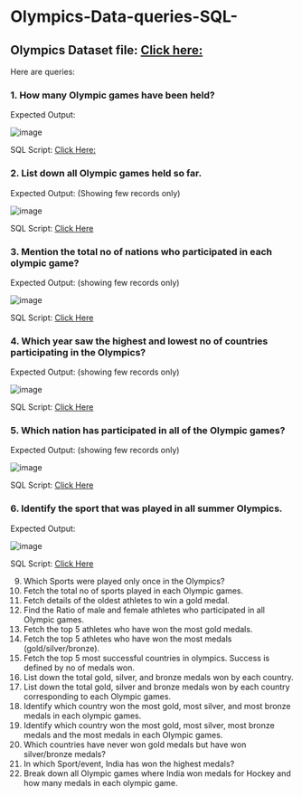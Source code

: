 # Olympics-Data-queries-SQL-

## Olympics Dataset file: [Click here:](https://github.com/Mahendra710/Olympics-Data-queries-SQL-/blob/main/Olympics_data.zip)

Here are queries:

### 1. How many Olympic games have been held?

Expected Output:

![image](https://github.com/Mahendra710/Olympics-Data-queries-SQL-/assets/83266654/37496b66-91d4-4563-b801-6c8c208f0214)

SQL Script: [Click Here:](https://github.com/Mahendra710/Olympics-Data-queries-SQL-/blob/main/SQLQuery1.sql)

### 2. List down all Olympic games held so far.

Expected Output: (Showing few records only)

![image](https://github.com/Mahendra710/Olympics-Data-queries-SQL-/assets/83266654/60b5795c-5c85-4823-abfa-f399b5e7bc17)

SQL Script: [Click Here](https://github.com/Mahendra710/Olympics-Data-queries-SQL-/blob/main/SQLQuery2.sql)


### 3. Mention the total no of nations who participated in each olympic game?

Expected Output: (showing few records only)

![image](https://github.com/Mahendra710/Olympics-Data-queries-SQL-/assets/83266654/ff23af57-3068-4413-885c-5061ca2e997d)

SQL Script: [Click Here](https://github.com/Mahendra710/Olympics-Data-queries-SQL-/blob/main/SQLQuery3.sql)

### 4. Which year saw the highest and lowest no of countries participating in the Olympics?
Expected Output: (showing few records only)

![image](https://github.com/Mahendra710/Olympics-Data-queries-SQL-/assets/83266654/6bd7b0e2-1f43-4f63-9ea7-87d721cfd4e6)

SQL Script: [Click Here](https://github.com/Mahendra710/Olympics-Data-queries-SQL-/blob/main/SQLQuery4.sql)

### 5. Which nation has participated in all of the Olympic games?

Expected Output: (showing few records only)

![image](https://github.com/Mahendra710/Olympics-Data-queries-SQL-/assets/83266654/92aaa842-524e-4825-91c5-7746f9e1e96b)

SQL Script: [Click Here](https://github.com/Mahendra710/Olympics-Data-queries-SQL-/blob/main/SQLQuery5.sql)


### 6. Identify the sport that was played in all summer Olympics.

Expected Output:

![image](https://github.com/Mahendra710/Olympics-Data-queries-SQL-/assets/83266654/bb1e1aa6-d015-4ee7-a408-dd146d0a72ae)

SQL Script: [Click Here](https://github.com/Mahendra710/Olympics-Data-queries-SQL-/blob/main/SQLQuery6.sql)

9. Which Sports were played only once in the Olympics?
10. Fetch the total no of sports played in each Olympic games.
11. Fetch details of the oldest athletes to win a gold medal.
12. Find the Ratio of male and female athletes who participated in all Olympic games.
13. Fetch the top 5 athletes who have won the most gold medals.
14. Fetch the top 5 athletes who have won the most medals (gold/silver/bronze).
15. Fetch the top 5 most successful countries in olympics. Success is defined by no of medals won.
16. List down the total gold, silver, and bronze medals won by each country.
17. List down the total gold, silver and bronze medals won by each country corresponding to each Olympic games.
18. Identify which country won the most gold, most silver, and most bronze medals in each olympic games.
19. Identify which country won the most gold, most silver, most bronze medals and the most medals in each Olympic games.
20. Which countries have never won gold medals but have won silver/bronze medals?
21. In which Sport/event, India has won the highest medals?
22. Break down all Olympic games where India won medals for Hockey and how many medals in each olympic game.
